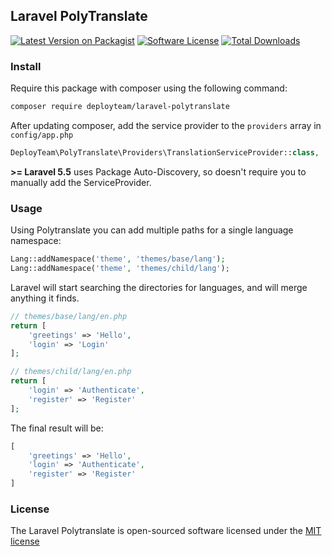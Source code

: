 ## Laravel PolyTranslate

[![Latest Version on Packagist][ico-version]][link-packagist]
[![Software License][ico-license]](LICENSE)
[![Total Downloads][ico-downloads]][link-downloads]

### Install
Require this package with composer using the following command:

```bash
composer require deployteam/laravel-polytranslate
```

After updating composer, add the service provider to the `providers` array in `config/app.php`

```php
DeployTeam\PolyTranslate\Providers\TranslationServiceProvider::class,
```

**>= Laravel 5.5** uses Package Auto-Discovery, so doesn't require you to manually add the ServiceProvider.

### Usage

Using Polytranslate you can add multiple paths for a single language namespace:

```php
Lang::addNamespace('theme', 'themes/base/lang');
Lang::addNamespace('theme', 'themes/child/lang');
```

Laravel will start searching the directories for languages, and will merge anything it finds.

```php
// themes/base/lang/en.php
return [
    'greetings' => 'Hello',
    'login' => 'Login'
];
```

```php
// themes/child/lang/en.php
return [
    'login' => 'Authenticate',
    'register' => 'Register'
];
```

The final result will be:
```php
[
    'greetings' => 'Hello',
    'login' => 'Authenticate',
    'register' => 'Register'
]
```

### License

The Laravel Polytranslate is open-sourced software licensed under the [MIT license](http://opensource.org/licenses/MIT)

[ico-version]: https://img.shields.io/packagist/v/deployteam/laravel-polytranslate.svg?style=flat-square
[ico-license]: https://img.shields.io/badge/license-MIT-brightgreen.svg?style=flat-square
[ico-downloads]: https://img.shields.io/packagist/dt/deployteam/laravel-polytranslate.svg?style=flat-square

[link-packagist]: https://packagist.org/packages/deployteam/laravel-polytranslate
[link-downloads]: https://packagist.org/packages/deployteam/laravel-polytranslate
